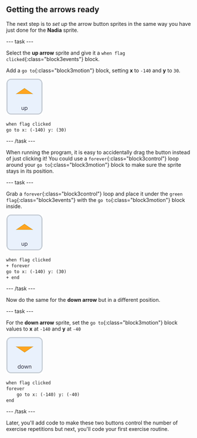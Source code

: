 ## Getting the arrows ready

The next step is to *set up* the arrow button sprites in the same way you have just done for the **Nadia** sprite.

--- task ---

Select the **up arrow** sprite and give it a `when flag clicked`{:class="block3events"} block.

Add a `go to`{:class="block3motion"} block, setting **x** to `-140` and **y** to `30`.

![up arrow sprite icon](images/up_arrow_sprite.png)

```blocks3
when flag clicked
go to x: (-140) y: (30)
```

--- /task ---

When running the program, it is easy to accidentally drag the button instead of just clicking it! You could use a `forever`{:class="block3control"} loop around your `go to`{:class="block3motion"} block to make sure the sprite stays in its position.

--- task ---

Grab a `forever`{:class="block3control"} loop and place it under the `green flag`{:class="block3events"} with the `go to`{:class="block3motion"} block inside.

![up arrow sprite icon](images/up_arrow_sprite.png)

```blocks3
when flag clicked
+ forever
go to x: (-140) y: (30)
+ end
```

--- /task ---

Now do the same for the **down arrow** but in a different position.

--- task ---

For the **down arrow** sprite, set the `go to`{:class="block3motion"} block values to **x** at `-140` and **y** at `-40`

![down arrow sprite icon](images/down_arrow_sprite.png)

```blocks3
when flag clicked
forever
    go to x: (-140) y: (-40)
end
```

--- /task ---

Later, you'll add code to make these two buttons control the number of exercise repetitions but next, you'll code your first exercise routine.
